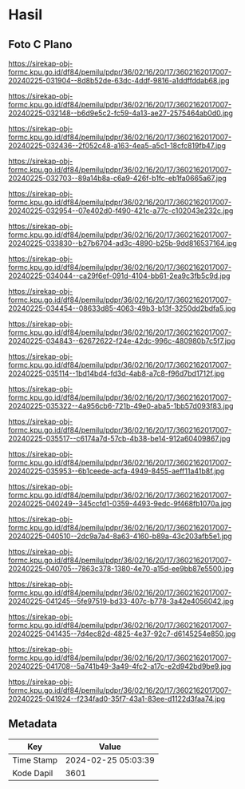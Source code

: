 # Hasil

## Foto C Plano

https://sirekap-obj-formc.kpu.go.id/df84/pemilu/pdpr/36/02/16/20/17/3602162017007-20240225-031904--8d8b52de-63dc-4ddf-9816-a1ddffddab68.jpg

https://sirekap-obj-formc.kpu.go.id/df84/pemilu/pdpr/36/02/16/20/17/3602162017007-20240225-032148--b6d9e5c2-fc59-4a13-ae27-2575464ab0d0.jpg

https://sirekap-obj-formc.kpu.go.id/df84/pemilu/pdpr/36/02/16/20/17/3602162017007-20240225-032436--2f052c48-a163-4ea5-a5c1-18cfc819fb47.jpg

https://sirekap-obj-formc.kpu.go.id/df84/pemilu/pdpr/36/02/16/20/17/3602162017007-20240225-032703--89a14b8a-c6a9-426f-b1fc-eb1fa0665a67.jpg

https://sirekap-obj-formc.kpu.go.id/df84/pemilu/pdpr/36/02/16/20/17/3602162017007-20240225-032954--07e402d0-f490-421c-a77c-c102043e232c.jpg

https://sirekap-obj-formc.kpu.go.id/df84/pemilu/pdpr/36/02/16/20/17/3602162017007-20240225-033830--b27b6704-ad3c-4890-b25b-9dd816537164.jpg

https://sirekap-obj-formc.kpu.go.id/df84/pemilu/pdpr/36/02/16/20/17/3602162017007-20240225-034044--ca29f6ef-091d-4104-bb61-2ea9c3fb5c9d.jpg

https://sirekap-obj-formc.kpu.go.id/df84/pemilu/pdpr/36/02/16/20/17/3602162017007-20240225-034454--08633d85-4063-49b3-b13f-3250dd2bdfa5.jpg

https://sirekap-obj-formc.kpu.go.id/df84/pemilu/pdpr/36/02/16/20/17/3602162017007-20240225-034843--62672622-f24e-42dc-996c-480980b7c5f7.jpg

https://sirekap-obj-formc.kpu.go.id/df84/pemilu/pdpr/36/02/16/20/17/3602162017007-20240225-035114--1bd14bd4-fd3d-4ab8-a7c8-f96d7bd1712f.jpg

https://sirekap-obj-formc.kpu.go.id/df84/pemilu/pdpr/36/02/16/20/17/3602162017007-20240225-035322--4a956cb6-721b-49e0-aba5-1bb57d093f83.jpg

https://sirekap-obj-formc.kpu.go.id/df84/pemilu/pdpr/36/02/16/20/17/3602162017007-20240225-035517--c6174a7d-57cb-4b38-be14-912a60409867.jpg

https://sirekap-obj-formc.kpu.go.id/df84/pemilu/pdpr/36/02/16/20/17/3602162017007-20240225-035953--6b1ceede-acfa-4949-8455-aeff11a41b8f.jpg

https://sirekap-obj-formc.kpu.go.id/df84/pemilu/pdpr/36/02/16/20/17/3602162017007-20240225-040249--345ccfd1-0359-4493-9edc-9f468fb1070a.jpg

https://sirekap-obj-formc.kpu.go.id/df84/pemilu/pdpr/36/02/16/20/17/3602162017007-20240225-040510--2dc9a7a4-8a63-4160-b89a-43c203afb5e1.jpg

https://sirekap-obj-formc.kpu.go.id/df84/pemilu/pdpr/36/02/16/20/17/3602162017007-20240225-040705--7863c378-1380-4e70-a15d-ee9bb87e5500.jpg

https://sirekap-obj-formc.kpu.go.id/df84/pemilu/pdpr/36/02/16/20/17/3602162017007-20240225-041245--5fe97519-bd33-407c-b778-3a42e4056042.jpg

https://sirekap-obj-formc.kpu.go.id/df84/pemilu/pdpr/36/02/16/20/17/3602162017007-20240225-041435--7d4ec82d-4825-4e37-92c7-d6145254e850.jpg

https://sirekap-obj-formc.kpu.go.id/df84/pemilu/pdpr/36/02/16/20/17/3602162017007-20240225-041708--5a741b49-3a49-4fc2-a17c-e2d942bd9be9.jpg

https://sirekap-obj-formc.kpu.go.id/df84/pemilu/pdpr/36/02/16/20/17/3602162017007-20240225-041924--f234fad0-35f7-43a1-83ee-d1122d3faa74.jpg


## Metadata

| Key        | Value               |
| ---------- | ------------------- |
| Time Stamp | 2024-02-25 05:03:39 |
| Kode Dapil | 3601                |




